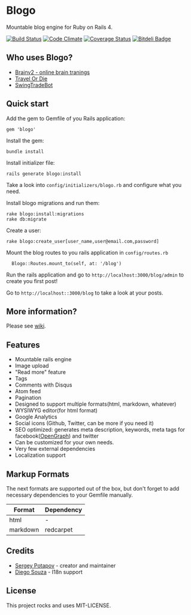 # Blogo

Mountable blog engine for Ruby on Rails 4.

[![Build Status](https://travis-ci.org/greyblake/blogo.png?branch=master)](https://travis-ci.org/greyblake/blogo)
[![Code Climate](https://codeclimate.com/github/greyblake/blogo/badges/gpa.svg)](https://codeclimate.com/github/greyblake/blogo)
[![Coverage Status](https://coveralls.io/repos/greyblake/blogo/badge.png)](https://coveralls.io/r/greyblake/blogo)
[![Bitdeli Badge](https://d2weczhvl823v0.cloudfront.net/greyblake/blogo/trend.png)](https://bitdeli.com/free "Bitdeli Badge")

## Who uses Blogo?

* [Brainv2 - online brain tranings](http://brainv2.com/blog)
* [Travel Or Die](http://travel-or-die.com/blog)
* [SwingTradeBot](http://swingtradebot.com/blog)

## Quick start


Add the gem to Gemfile of you Rails application:

```
gem 'blogo'
```

Install the gem:

```
bundle install
```

Install initializer file:

```
rails generate blogo:install
```

Take a look into `config/initializers/blogo.rb` and configure what you need.

Install blogo migrations and run them:

```
rake blogo:install:migrations
rake db:migrate
```


Create a user:

```
rake blogo:create_user[user_name,user@email.com,password]
```

Mount the blog routes to you rails application in `config/routes.rb`

```
  Blogo::Routes.mount_to(self, at: '/blog')
```

Run the rails application and go to `http://localhost:3000/blog/admin` to create you first post!

Go to `http://localhost::3000/blog` to take a look at your posts.

## More information?

Please see [wiki](https://github.com/greyblake/blogo/wiki).

## Features

* Mountable rails engine
* Image upload
* "Read more" feature
* Tags
* Comments with Disqus
* Atom feed
* Pagination
* Designed to support multiple formats(html, markdown, whatever)
* WYSIWYG editor(for html format)
* Google Analytics
* Social icons (Github, Twitter, can be more if you need it)
* SEO optimized: generates meta description, keywords, meta tags for facebook([OpenGraph](http://ogp.me/)) and twitter
* Can be customized for your own needs.
* Very few external dependencies
* Localization support


## Markup Formats


The next formats are supported out of the box, but don't forget to
add necessary dependencies to your Gemfile manually.

| Format   | Dependency |
|----------|------------|
| html     | -          |
| markdown | redcarpet  |


## Credits

* [Sergey Potapov](https://github.com/greyblake) - creator and maintainer
* [Diego Souza](https://github.com/diegosouza) - I18n support

## License

This project rocks and uses MIT-LICENSE.
